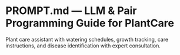 # PROMPT.md — LLM & Pair Programming Guide for PlantCare

Plant care assistant with watering schedules, growth tracking, care instructions, and disease identification with expert consultation.
